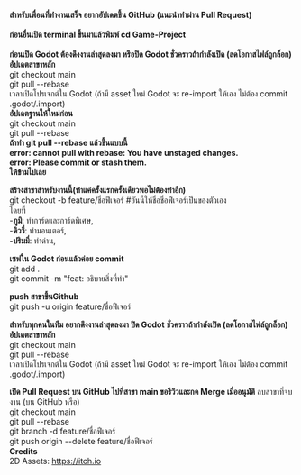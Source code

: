 **สำหรับเพื่อนที่ทำงานเสร็จ อยากอัปเดตขึ้น GitHub (แนะนำทำผ่าน Pull Request)**<br><br>
**ก่อนอื่นเปิด terminal ขึ้นมาแล้วพิมพ์ cd Game-Project**<br><br>
**ก่อนเปิด Godot ต้องดึงงานล่าสุดลงมา
หรือปิด Godot ชั่วคราวถ้ากำลังเปิด (ลดโอกาสไฟล์ถูกล็อก)
อัปเดตสาขาหลัก**<br>
git checkout main<br>
git pull --rebase<br>
เวลาเปิดโปรเจกต์ใน Godot (ถ้ามี asset ใหม่ Godot จะ re-import ให้เอง ไม่ต้อง commit .godot/.import)<br>
**อัปเดตฐานให้ใหม่ก่อน**<br>
git checkout main<br>
git pull --rebase<br>
**ถ้าทำ git pull --rebase แล้วขึ้นแบบนี้<br> error: cannot pull with rebase: You have unstaged changes.<br>
error: Please commit or stash them.<br> ให้ข้ามไปเลย**<br>

**สร้างสาขาสำหรับงานนี้(ทำแค่ครั้งแรกครั้งเดียวพอไม่ต้องทำอีก)**<br>
git checkout -b feature/ชื่อฟีเจอร์ #อันนี้ให้ชื่อชื่อฟีเจอร์เป็นของตัวเอง<br>
โดยที่<br>-**ภูมิ**: ทำการ์ดและการ์ดพิเศษ,<br>
-**ดิววี่**: ทำมอนเตอร์,<br>
-**ปริมมี่**: ทำด่าน,<br>
 
**เซฟใน Godot ก่อนแล้วค่อย commit**<br>
git add .<br>
git commit -m "feat: อธิบายสิ่งที่ทำ"<br>

**push สาขาขึ้นGithub**<br>
git push -u origin feature/ชื่อฟีเจอร์<br>

**สำหรับทุกคนในทีม อยากดึงงานล่าสุดลงมา
ปิด Godot ชั่วคราวถ้ากำลังเปิด (ลดโอกาสไฟล์ถูกล็อก)
อัปเดตสาขาหลัก**<br>
git checkout main<br>
git pull --rebase<br>
เวลาเปิดโปรเจกต์ใน Godot (ถ้ามี asset ใหม่ Godot จะ re-import ให้เอง ไม่ต้อง commit .godot/.import)<br>

**เปิด Pull Request บน GitHub ไปที่สาขา main ขอรีวิวและกด Merge เมื่ออนุมัติ**
ลบสาขาที่จบงาน (บน GitHub หรือ)<br>
git checkout main<br>
git pull --rebase<br>
git branch -d feature/ชื่อฟีเจอร์<br>
git push origin --delete feature/ชื่อฟีเจอร์<br>
**Credits**<br>
2D Assets: https://itch.io
